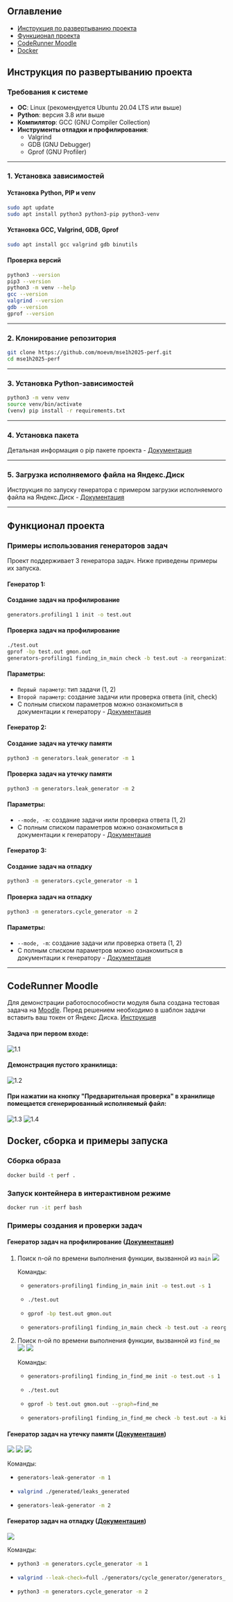 ## Оглавление  
- [Инструкция по развертыванию проекта](#Инструкция-по-развертыванию-проекта)  
- [Функционал проекта](#Функционал-проекта)  
- [CodeRunner Moodle](#coderunner-moodle)  
- [Docker](#docker-сборка-и-примеры-запуска)


## Инструкция по развертыванию проекта

### Требования к системе
- **ОС**: Linux (рекомендуется Ubuntu 20.04 LTS или выше)
- **Python**: версия 3.8 или выше
- **Компилятор**: GCC (GNU Compiler Collection)
- **Инструменты отладки и профилирования**:
  - Valgrind
  - GDB (GNU Debugger)
  - Gprof (GNU Profiler)

---

### 1. Установка зависимостей
#### Установка Python, PIP и venv
```bash
sudo apt update
sudo apt install python3 python3-pip python3-venv
```

#### Установка GCC, Valgrind, GDB, Gprof
```bash
sudo apt install gcc valgrind gdb binutils
```

#### Проверка версий
```bash
python3 --version
pip3 --version     
python3 -m venv --help 
gcc --version
valgrind --version
gdb --version
gprof --version
```

---

### 2. Клонирование репозитория
```bash
git clone https://github.com/moevm/mse1h2025-perf.git
cd mse1h2025-perf
```

---

### 3. Установка Python-зависимостей
```bash
python3 -m venv venv  
source venv/bin/activate  
(venv) pip install -r requirements.txt
```

---


### 4. Установка пакета
Детальная информация о pip пакете проекта - [Документация](https://github.com/moevm/mse1h2025-perf/blob/main/package_config/README.md)

---

### 5. Загрузка исполняемого файла на Яндекс.Диск
Инструкция по запуску генератора с примером загрузки исполняемого файла на Яндекс.Диск - [Документация](https://github.com/moevm/mse1h2025-perf/blob/main/generators/scripts/yandex_disk/README.md)

---
## Функционал проекта
### Примеры использования генераторов задач
Проект поддерживает 3 генератора задач. Ниже приведены примеры их запуска.

#### Генератор 1:
#### Создание задач на профилирование
```bash
generators.profiling1 1 init -o test.out
```
#### Проверка задач на профилирование
```bash
./test.out
gprof -bp test.out gmon.out
generators-profiling1 finding_in_main check -b test.out -a reorganization -s 1
```
#### Параметры:
- `Первый параметр`: тип задачи (1, 2)
- `Второй параметр`: создание задачи или проверка ответа (init, check)
- С полным списком параметров можно ознакомиться в документации к генератору - [Документация](https://github.com/moevm/mse1h2025-perf/blob/main/generators/profiling1/README.md)

#### Генератор 2:
#### Создание задач на утечку памяти
```bash
python3 -m generators.leak_generator -m 1
```
#### Проверка задач на утечку памяти
```bash
python3 -m generators.leak_generator -m 2
```
#### Параметры:
- `--mode, -m`: создание задачи иили проверка ответа (1, 2)
- С полным списком параметров можно ознакомиться в документации к генератору - [Документация](https://github.com/moevm/mse1h2025-perf/blob/main/generators/leak_generator/README.md)

#### Генератор 3:
#### Создание задач на отладку
```bash
python3 -m generators.cycle_generator -m 1
```
#### Проверка задач на отладку
```bash
python3 -m generators.cycle_generator -m 2
```
#### Параметры:
- `--mode, -m`: создание задачи или проверка ответа (1, 2)
- С полным списком параметров можно ознакомиться в документации к генератору - [Документация](https://github.com/moevm/mse1h2025-perf/blob/main/generators/cycle_generator/README.md)
---


## CodeRunner Moodle
Для демонстрации работоспособности модуля была создана тестовая задача на [Moodle](https://e.moevm.info/mod/quiz/view.php?id=3120).
Перед решением необходимо в шаблон задачи вставить ваш токен от Яндекс Диска. [Инструкция](https://github.com/moevm/yadisk_examples/blob/rewrite-file/guige-to-get-yandex-dist-token.pdf)


#### Задача при первом входе:
![1.1](images/1.1.png)

#### Демонстрация пустого хранилища:
![1.2](images/1.2.png)

#### При нажатии на кнопку "Предварительная проверка" в хранилище помещается сгенерированный исполняемый файл:
![1.3](images/1.3.png)
![1.4](images/1.4.png)

## Docker, сборка и примеры запуска

### Сборка образа

```bash
docker build -t perf .
```

### Запуск контейнера в интерактивном режиме
```bash
docker run -it perf bash
```

### Примеры создания и проверки задач

#### Генератор задач на профилирование ([Документация](https://github.com/moevm/mse1h2025-perf/blob/main/generators/profiling1/README.md))
1. Поиск n-ой по времени выполнения функции, вызванной из `main`
    ![](images/4.1.1.png)

    Команды:  
      
    * ```bash
      generators-profiling1 finding_in_main init -o test.out -s 1
      ```
    * 
      ```bash
      ./test.out
      ```
    * 
      ```bash
      gprof -bp test.out gmon.out
      ```
    * 
      ```bash
      generators-profiling1 finding_in_main check -b test.out -a reorganization -s 1
      ```
2. Поиск n-ой по времени выполнения функции, вызванной из `find_me`
    ![](images/4.1.2.png)
    ![](images/4.1.3.png)

    Команды:  
      
    * ```bash
      generators-profiling1 finding_in_find_me init -o test.out -s 1
      ```
    * 
      ```bash
      ./test.out
      ```
    * 
      ```bash
      gprof -b test.out gmon.out --graph=find_me
      ```
    * 
      ```bash
      generators-profiling1 finding_in_find_me check -b test.out -a kilt -s 1
      ```

#### Генератор задач на утечку памяти ([Документация](https://github.com/moevm/mse1h2025-perf/blob/main/generators/leak_generator/README.md))
  ![](images/4.2.1.png)
  ![](images/4.2.2.png)
  ![](images/4.2.3.png)

  Команды:  
      
  * ```bash
    generators-leak-generator -m 1
    ```
  * 
    ```bash
    valgrind ./generated/leaks_generated
    ```
  * 
    ```bash
    generators-leak-generator -m 2
    ```

#### Генератор задач на отладку ([Документация](https://github.com/moevm/mse1h2025-perf/blob/main/generators/cycle_generator/README.md))
  ![](images/4.3.png)

  Команды:  
      
  * ```bash
    python3 -m generators.cycle_generator -m 1
    ```
  * 
    ```bash
    valgrind --leak-check=full ./generators/cycle_generator/generators_files/generated_code_with_cycle
    ```
  * 
    ```bash
    python3 -m generators.cycle_generator -m 2
    ```
